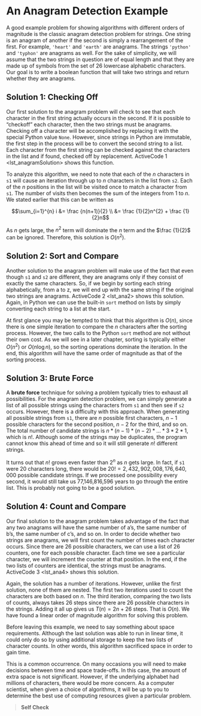 An Anagram Detection Example
============================

A good example problem for showing algorithms with different orders of
magnitude is the classic anagram detection problem for strings. One
string is an anagram of another if the second is simply a rearrangement
of the first. For example, `'heart'` and `'earth'` are anagrams. The
strings `'python'` and `'typhon'` are anagrams as well. For the sake of
simplicity, we will assume that the two strings in question are of equal
length and that they are made up of symbols from the set of 26 lowercase
alphabetic characters. Our goal is to write a boolean function that will
take two strings and return whether they are anagrams.

Solution 1: Checking Off
------------------------

Our first solution to the anagram problem will check to see that each
character in the first string actually occurs in the second. If it is
possible to “checkoff” each character, then the two strings must be
anagrams. Checking off a character will be accomplished by replacing it
with the special Python value `None`. However, since strings in Python
are immutable, the first step in the process will be to convert the
second string to a list. Each character from the first string can be
checked against the characters in the list and if found, checked off by
replacement. ActiveCode 1 &lt;lst\_anagramSolution&gt; shows this
function.

To analyze this algorithm, we need to note that each of the *n*
characters in `s1` will cause an iteration through up to *n* characters
in the list from `s2`. Each of the *n* positions in the list will be
visited once to match a character from `s1`. The number of visits then
becomes the sum of the integers from 1 to *n*. We stated earlier that
this can be written as

$$\sum_{i=1}^{n} i &= \frac {n(n+1)}{2} \\
                 &= \frac {1}{2}n^{2} + \frac {1}{2}n$$

As $n$ gets large, the $n^{2}$ term will dominate the $n$ term and the
$\frac {1}{2}$ can be ignored. Therefore, this solution is $O(n^{2})$.

Solution 2: Sort and Compare
----------------------------

Another solution to the anagram problem will make use of the fact that
even though `s1` and `s2` are different, they are anagrams only if they
consist of exactly the same characters. So, if we begin by sorting each
string alphabetically, from a to z, we will end up with the same string
if the original two strings are anagrams. ActiveCode 2 &lt;lst\_ana2&gt;
shows this solution. Again, in Python we can use the built-in `sort`
method on lists by simply converting each string to a list at the start.

At first glance you may be tempted to think that this algorithm is
$O(n)$, since there is one simple iteration to compare the *n*
characters after the sorting process. However, the two calls to the
Python `sort` method are not without their own cost. As we will see in a
later chapter, sorting is typically either $O(n^{2})$ or $O(n\log n)$,
so the sorting operations dominate the iteration. In the end, this
algorithm will have the same order of magnitude as that of the sorting
process.

Solution 3: Brute Force
-----------------------

A **brute force** technique for solving a problem typically tries to
exhaust all possibilities. For the anagram detection problem, we can
simply generate a list of all possible strings using the characters from
`s1` and then see if `s2` occurs. However, there is a difficulty with
this approach. When generating all possible strings from `s1`, there are
*n* possible first characters, $n-1$ possible characters for the second
position, $n-2$ for the third, and so on. The total number of candidate
strings is $n*(n-1)*(n-2)*...*3*2*1$, which is $n!$. Although some of
the strings may be duplicates, the program cannot know this ahead of
time and so it will still generate $n!$ different strings.

It turns out that $n!$ grows even faster than $2^{n}$ as *n* gets large.
In fact, if `s1` were 20 characters long, there would be
$20!=2,432,902,008,176,640,000$ possible candidate strings. If we
processed one possibility every second, it would still take us
77,146,816,596 years to go through the entire list. This is probably not
going to be a good solution.

Solution 4: Count and Compare
-----------------------------

Our final solution to the anagram problem takes advantage of the fact
that any two anagrams will have the same number of a’s, the same number
of b’s, the same number of c’s, and so on. In order to decide whether
two strings are anagrams, we will first count the number of times each
character occurs. Since there are 26 possible characters, we can use a
list of 26 counters, one for each possible character. Each time we see a
particular character, we will increment the counter at that position. In
the end, if the two lists of counters are identical, the strings must be
anagrams. ActiveCode 3 &lt;lst\_ana4&gt; shows this solution.

Again, the solution has a number of iterations. However, unlike the
first solution, none of them are nested. The first two iterations used
to count the characters are both based on *n*. The third iteration,
comparing the two lists of counts, always takes 26 steps since there are
26 possible characters in the strings. Adding it all up gives us
$T(n)=2n+26$ steps. That is $O(n)$. We have found a linear order of
magnitude algorithm for solving this problem.

Before leaving this example, we need to say something about space
requirements. Although the last solution was able to run in linear time,
it could only do so by using additional storage to keep the two lists of
character counts. In other words, this algorithm sacrificed space in
order to gain time.

This is a common occurrence. On many occasions you will need to make
decisions between time and space trade-offs. In this case, the amount of
extra space is not significant. However, if the underlying alphabet had
millions of characters, there would be more concern. As a computer
scientist, when given a choice of algorithms, it will be up to you to
determine the best use of computing resources given a particular
problem.

> **Self Check**
